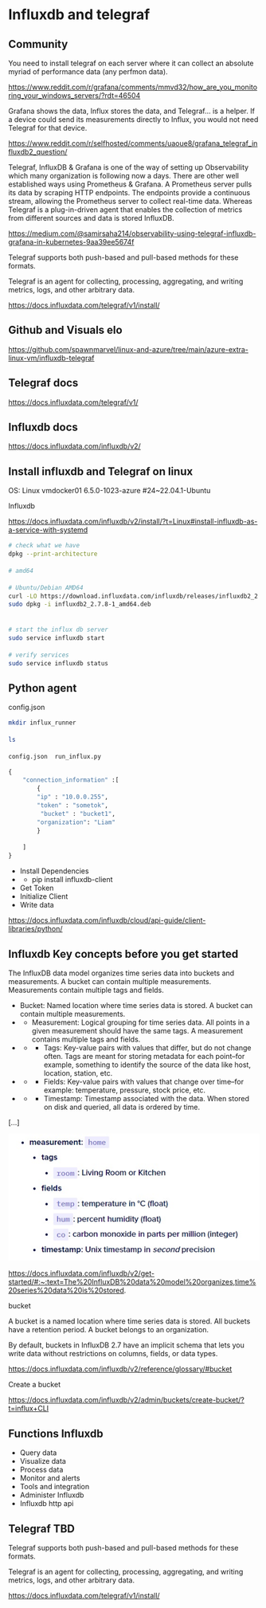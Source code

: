 

# Influxdb and telegraf

## Community

You need to install telegraf on each server where it can collect an absolute myriad of performance data (any perfmon data). 


https://www.reddit.com/r/grafana/comments/mmvd32/how_are_you_monitoring_your_windows_servers/?rdt=46504


Grafana shows the data, Influx stores the data, and Telegraf... is a helper. If a device could send its measurements directly to Influx, you would not need Telegraf for that device.

https://www.reddit.com/r/selfhosted/comments/uaoue8/grafana_telegraf_influxdb2_question/

Telegraf, InfluxDB & Grafana is one of the way of setting up Observability which many organization is following now a days. There are other well established ways using Prometheus & Grafana. A Prometheus server pulls its data by scraping HTTP endpoints. The endpoints provide a continuous stream, allowing the Prometheus server to collect real-time data. Whereas Telegraf is a plug-in-driven agent that enables the collection of metrics from different sources and data is stored InfluxDB.

https://medium.com/@samirsaha214/observability-using-telegraf-influxdb-grafana-in-kubernetes-9aa39ee5674f


Telegraf supports both push-based and pull-based methods for these formats.

Telegraf is an agent for collecting, processing, aggregating, and writing metrics, logs, and other arbitrary data.

https://docs.influxdata.com/telegraf/v1/install/

## Github and Visuals elo

https://github.com/spawnmarvel/linux-and-azure/tree/main/azure-extra-linux-vm/influxdb-telegraf

## Telegraf docs

https://docs.influxdata.com/telegraf/v1/


## Influxdb docs

https://docs.influxdata.com/influxdb/v2/

## Install influxdb and Telegraf on linux

OS: Linux vmdocker01 6.5.0-1023-azure #24~22.04.1-Ubuntu

Influxdb

https://docs.influxdata.com/influxdb/v2/install/?t=Linux#install-influxdb-as-a-service-with-systemd


```bash
# check what we have
dpkg --print-architecture

# amd64

# Ubuntu/Debian AMD64
curl -LO https://download.influxdata.com/influxdb/releases/influxdb2_2.7.8-1_amd64.deb
sudo dpkg -i influxdb2_2.7.8-1_amd64.deb


# start the influx db server
sudo service influxdb start

# verify services
sudo service influxdb status

```

## Python agent


config.json


```bash
mkdir influx_runner

ls

config.json  run_influx.py
```
```py
{
    "connection_information" :[
        {
        "ip" : "10.0.0.255",
        "token" : "sometok",
         "bucket" : "bucket1",
        "organization": "Liam"
        }
        
    ]
}
```

* Install Dependencies
* * pip install influxdb-client
* Get Token
* Initialize Client
* Write data


https://docs.influxdata.com/influxdb/cloud/api-guide/client-libraries/python/



## Influxdb Key concepts before you get started


The InfluxDB data model organizes time series data into buckets and measurements. A bucket can contain multiple measurements. Measurements contain multiple tags and fields.


* Bucket: Named location where time series data is stored. A bucket can contain multiple measurements.
* * Measurement: Logical grouping for time series data. All points in a given measurement should have the same tags. A measurement contains multiple tags and fields.
* * * Tags: Key-value pairs with values that differ, but do not change often. Tags are meant for storing metadata for each point–for example, something to identify the source of the data like host, location, station, etc.
* * *  Fields: Key-value pairs with values that change over time–for example: temperature, pressure, stock price, etc.
* * *  Timestamp: Timestamp associated with the data. When stored on disk and queried, all data is ordered by time.

[...]

![Quick 1 ](https://github.com/spawnmarvel/linux-and-azure/blob/main/images/influxpoint.jpg)


https://docs.influxdata.com/influxdb/v2/get-started/#:~:text=The%20InfluxDB%20data%20model%20organizes,time%20series%20data%20is%20stored.


bucket

A bucket is a named location where time series data is stored. All buckets have a retention period. A bucket belongs to an organization.


By default, buckets in InfluxDB 2.7 have an implicit schema that lets you write data without restrictions on columns, fields, or data types.


https://docs.influxdata.com/influxdb/v2/reference/glossary/#bucket


Create a bucket

https://docs.influxdata.com/influxdb/v2/admin/buckets/create-bucket/?t=influx+CLI


## Functions Influxdb

* Query data
* Visualize data
* Process data
* Monitor and alerts
* Tools and integration
* Administer Influxdb
* Influxdb http api




## Telegraf TBD

Telegraf supports both push-based and pull-based methods for these formats.

Telegraf is an agent for collecting, processing, aggregating, and writing metrics, logs, and other arbitrary data.

https://docs.influxdata.com/telegraf/v1/install/
